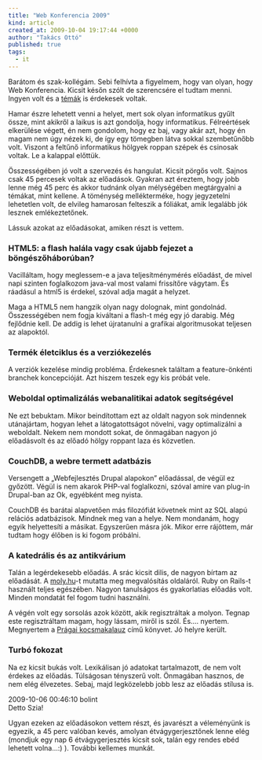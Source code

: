 ```yaml
---
title: "Web Konferencia 2009"
kind: article
created_at: 2009-10-04 19:17:44 +0000
author: "Takács Ottó"
published: true
tags: 
  - it
---
```

Barátom és szak-kollégám. Sebi felhívta a figyelmem, hogy van olyan, hogy Web Konferencia. Kicsit későn szólt de szerencsére el tudtam menni. Ingyen volt és a [témák](http://web.conf.hu/2009/program) is érdekesek voltak.

<!--break-->

Hamar észre lehetett venni a helyet, mert sok olyan informatikus gyűlt össze, mint akikről a laikus is azt gondolja, hogy informatikus. Félreértések elkerülése végett, én nem gondolom, hogy ez baj, vagy akár azt, hogy én magam nem úgy nézek ki, de így egy tömegben látva sokkal szembetűnőbb volt. Viszont a feltűnő informatikus hölgyek roppan szépek és csinosak voltak. Le a kalappal előttük.

Összességében jó volt a szervezés és hangulat. Kicsit pörgős volt. Sajnos csak 45 percesek voltak az  előadások. Gyakran azt éreztem, hogy jobb lenne még 45 perc és akkor tudnánk olyan mélységében megtárgyalni a témákat, mint kellene. A töménység mellékterméke, hogy jegyzetelni lehetetlen volt, de elvileg hamarosan felteszik a fóliákat, amik legalább jók lesznek emlékeztetőnek. 

Lássuk azokat az előadásokat, amiken részt is vettem.

### HTML5: a flash halála vagy csak újabb fejezet a böngészőháborúban?

Vacilláltam, hogy meglessem-e a java teljesítménymérés előadást, de mivel napi szinten foglalkozom java-val most valami frissítőre vágytam. És ráadásul a html5 is érdekel, szóval adja magát a helyzet.

Maga a HTML5 nem hangzik olyan nagy dolognak, mint gondolnád. Összességében nem fogja kiváltani a flash-t még egy jó darabig. Még fejlődnie kell. De addig is lehet újratanulni a grafikai algoritmusokat teljesen az alapoktól.

### Termék életciklus és a verziókezelés

A verziók kezelése mindig probléma. Érdekesnek találtam a feature-önkénti branchek koncepcióját. Azt hiszem teszek egy kis próbát vele.

### Weboldal optimalizálás webanalitikai adatok segítségével 

Ne ezt bebuktam. Mikor beindítottam ezt az oldalt nagyon sok mindennek utánajártam, hogyan lehet a látogatottságot növelni, vagy optimalizálni a weboldalt. Nekem nem mondott sokat, de önmagában nagyon jó előadásvolt és az előadó hölgy roppant laza és közvetlen.

### CouchDB, a webre termett adatbázis 

Versengett a „Webfejlesztés Drupal alapokon” előadással, de végül ez győzött. Végül is nem akarok PHP-val foglalkozni, szóval amire van plug-in Drupal-ban az Ok, egyébként meg nyista.

CouchDB és barátai alapvetően más filozófiát követnek mint az SQL alapú relációs adatbázisok. Mindnek meg van a helye. Nem mondanám, hogy egyik helyettesíti a másikat. Egyszerűen másra jók. Mikor erre rájöttem, már tudtam hogy élőben is ki fogom próbálni.

### A katedrális és az antikvárium 

Talán a legérdekesebb előadás. A srác kicsit dilis, de nagyon bírtam az előadását. A [moly.hu](http://moly.hu/)-t mutatta meg megvalósítás oldaláról. Ruby on Rails-t használt teljes egészében. Nagyon tanulságos és gyakorlatias előadás volt. Minden mondatát fel fogom tudni használni.

A végén volt egy sorsolás azok között, akik regisztráltak a molyon. Tegnap este regisztráltam magam, hogy lássam, miről is szól. És.... nyertem. Megnyertem a [Prágai kocsmakalauz](http://moly.hu/konyvek/hagymasy-andras-pragai-kocsmakalauz) című könyvet. Jó helyre került.

### Turbó fokozat

Na ez kicsit bukás volt. Lexikálisan jó adatokat tartalmazott, de nem volt érdekes az előadás. Túlságosan tényszerű volt. Önmagában hasznos, de nem elég élvezetes. Sebaj, majd legközelebb jobb lesz az előadás stílusa is.


<div class='old-comments'>
		<div class='one-old-comment'>
			<span class='comment-date'>2009-10-06 00:46:10</span>
			<span class='commenter-name'>bolint</span>
			<div class='comment-body'>
				<span class='comment-title'>Detto</comment>
				Szia!

Ugyan ezeken az előadásokon vettem részt, és javarészt a véleményünk is egyezik, a 45 perc valóban kevés, amolyan étvágygerjesztőnek lenne elég (mondjuk egy nap 6 étvágygerjesztés kicsit sok, talán egy rendes ebéd lehetett volna...:) ).
További kellemes munkát.
			</div>
		</div>
		</div>